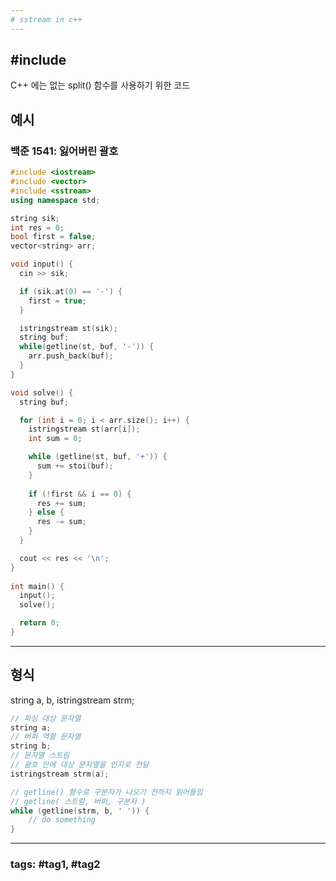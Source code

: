 ```yaml
---
# sstream in c++
---
```


## #include <sstream>

C++ 에는 없는 split() 함수를 사용하기 위한 코드

## 예시

### 백준 1541: 잃어버린 괄호

```cpp
#include <iostream>
#include <vector>
#include <sstream>
using namespace std;

string sik;
int res = 0;
bool first = false;
vector<string> arr;

void input() {
  cin >> sik;

  if (sik.at(0) == '-') {
    first = true;
  }

  istringstream st(sik);
  string buf;
  while(getline(st, buf, '-')) {
    arr.push_back(buf);
  }
}

void solve() {
  string buf;

  for (int i = 0; i < arr.size(); i++) {
    istringstream st(arr[i]);
    int sum = 0;

    while (getline(st, buf, '+')) {
      sum += stoi(buf);
    }
    
    if (!first && i == 0) {
      res += sum;
    } else {
      res -= sum;
    }
  }

  cout << res << '\n';
}
  
int main() {
  input();
  solve();

  return 0;
}
```

---

## 형식

string a, b, istringstream strm;

```cpp
// 파싱 대상 문자열
string a;
// 버퍼 역할 문자열
string b;
// 문자열 스트림
// 괄호 안에 대상 문자열을 인자로 전달
istringstream strm(a);

// getline() 함수로 구분자가 나오기 전까지 읽어들임
// getline( 스트림, 버퍼, 구분자 )
while (getline(strm, b, ' ')) {
	// do something
}
```

---
### tags: #tag1, #tag2